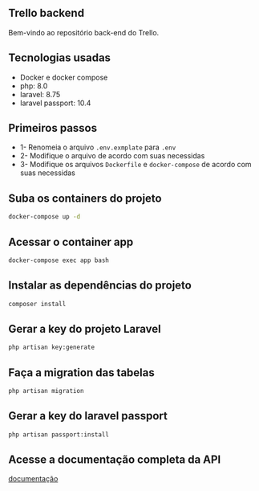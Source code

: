 ## Trello backend
Bem-vindo ao repositório back-end do Trello.

## Tecnologias usadas

- Docker e docker compose
- php: 8.0
- laravel: 8.75
- laravel passport: 10.4

## Primeiros passos

- 1- Renomeia o arquivo `.env.exmplate`  para  `.env`
- 2- Modifique o arquivo de acordo com suas necessidas
- 3- Modifique os arquivos `Dockerfile` e `docker-compose` de acordo com suas necessidas


## Suba os containers do projeto
```sh
docker-compose up -d
```

## Acessar o container app 
```sh
docker-compose exec app bash
```

## Instalar as dependências do projeto
```sh
composer install
```

## Gerar a key do projeto Laravel
```sh
php artisan key:generate
```

## Faça a migration das tabelas 
```sh
php artisan migration
```

## Gerar a key do laravel passport
```sh
php artisan passport:install
```

## Acesse a documentação completa da API
[documentação](https://documenter.getpostman.com/view/27788691/2sA3kVjM1t)


